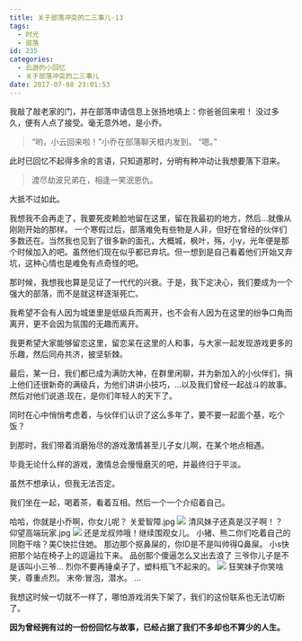 ```yaml
---
title: 关于部落冲突的二三事儿-13
tags:
  - 时光
  - 部落
id: 235
categories:
  - 云游的小回忆
  - 关于部落冲突的二三事儿
date: 2017-07-08 23:01:53
---
```


我敲了敲老家的门，并在部落申请信息上张扬地填上：你爸爸回来啦！
没过多久，便有人点了接受。毫无意外地，是小乔。

> “哟，小云回来啦！”小乔在部落聊天框内发到。
>   “嗯。”

此时已回忆不起得多余的言语，只知道那时，分明有种冲动让我想要落下泪来。

> 渡尽劫波兄弟在，相逢一笑泯恩仇。

大抵不过如此。

我想我不会再走了，我要死皮赖脸地留在这里，留在我最初的地方，然后…就像从刚刚开始的那样。
一个寒假过后，部落难免有些物是人非，但好在曾经的伙伴们多数还在。当然我也见到了很多新的面孔，大概城，枫叶，殇，小y，光年便是那个时候加入的吧。虽然他们现在似乎都已弃坑。但一想到是自己看着他们开始又弃坑，这种心情也是难免有点奇怪的吧。

那时候，我想我也算是见证了一代代的兴衰。于是，我下定决心，我们要成为一个强大的部落，而不是就这样逐渐死亡。

我希望不会有人因为城堡里是低级兵而离开，也不会有人因为在这里的纷争口角而离开，更不会因为氛围的无趣而离开。

我更希望大家能够留恋这里，留恋呆在这里的人和事，与大家一起发现游戏更多的乐趣，然后同舟共济，披坚斩棘。

最后，某一日，我们都已成为满防大神，在群里闲聊，并为新加入的小伙伴们，捐上他们还很新奇的满级兵，为他们讲讲小技巧，…以及我们曾经一起战斗的故事。然后对他们说道:现在，是你们年轻人的天下了。

同时在心中悄悄考虑着，与伙伴们认识了这么多年了，要不要一起面个基，吃个饭？

到那时，我们带着消磨殆尽的游戏激情甚至儿子女儿啊，在某个地点相遇。

毕竟无论什么样的游戏，激情总会慢慢磨灭的吧，并最终归于平淡。

虽然不想承认，但我无法否定。

我们坐在一起，喝着茶，看着互相。然后一个一个介绍着自己。

哈哈，你就是小乔啊，你女儿呢？
关爱智障.jpg
![](http://www.yunyoujun.cn/wp-content/uploads/2017/07/%E5%85%B3%E7%88%B1%E6%99%BA%E9%9A%9C.jpg)
清风妹子还真是汉子啊！？
仰望高端玩家.jpg
![](http://www.yunyoujun.cn/wp-content/uploads/2017/07/%E4%BB%B0%E6%9C%9B%E9%AB%98%E7%AB%AF%E7%8E%A9%E5%AE%B6.jpg)
还是龙叔帅哦！继续围观女儿。
小猪、熊二你们吃着自己的同胞干啥？美C快拦住她。
那边那个抠鼻屎的，你ID是不是叫帅得Q鼻屎。
小s快把那个站在椅子上的逗逼拉下来。
品创那个傻逼怎么又出去浪了
三爷你儿子是不是该叫小三爷…
烈你不要再锤桌子了，塑料瓶飞不起来的。
![](http://www.yunyoujun.cn/wp-content/uploads/2017/07/%E9%94%A4%E6%A1%8C%E5%AD%90.jpg)
狂笑妹子你笑啥笑，尊重点烈。
末帝:冒泡，潜水。
…

我想这时候一切就不一样了，哪怕游戏消失下架了，我们的这份联系也无法切断了。

**因为曾经拥有过的一份份回忆与故事，已经占据了我们不多却也不算少的人生。**